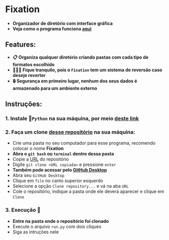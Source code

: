 # **Fixation**
* **Organizador de diretório com interface gráfica**
* **Veja como o programa funciona [aqui](https://yredskull.github.io/Fixation/view)**

## **Features:**
* **📋 Organiza qualquer diretório criando pastas com cada tipo de formatos escolhido**
* **🕵🏽‍♂️ Fique tranquilo, pois o `Fixation` tem um sistema de reversão caso deseje reverter**
* **🔒 Segurança em primeiro lugar, nenhum dos seus dados é armazenado para um ambiente externo**



## **Instruções:**

### **1. Instale 🐍`Python` na sua máquina, por meio [deste link](https://www.python.org/)**

### **2. Faça um clone [desse repositório](https://github.com/yRedskull/Fixation.git) na sua máquina:**

* Crie uma pasta no seu computador para esse programa, recomendo colocar o nome **Fixation**<br>
* **Abra o `git bash` ou `terminal` dentro dessa pasta<br>**
* Copie a [URL](https://github.com/yRedskull/Fixation.git) do repositório<br>
* Digite `git clone <URL copiada>` e pressione `enter`<br>
* **Também pode acessar pelo [GitHub Desktop](https://desktop.github.com/)<br>**
* Abra seu `GitHub Desktop`<br>
* Clique em `file` no canto superior esquerdo<br>
* Selecione a opção `Clone repository...` e vá na aba `URL`<br>
* Cole o repositório, indique a pasta onde ele deverá aparecer e clique em `Clone`<br>

### **3. Execução 🦈**
* **Entre na pasta onde o repositório foi clonado**
* Execute o arquivo `run.py` com dois cliques
* Siga as intruções nele
